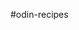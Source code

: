 #odin-recipes
<!-- In this exercise I build a website for recipes with HTML -->
<!-- Later I will practice CSS to prettify the HTML document -->